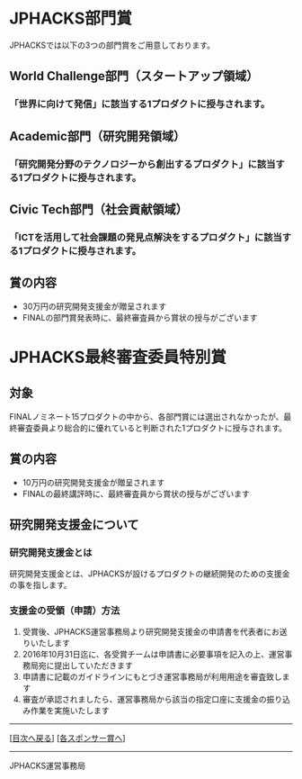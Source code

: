 # JPHACKS部門賞
JPHACKSでは以下の3つの部門賞をご用意しております。
## World Challenge部門（スタートアップ領域）
### 「世界に向けて発信」に該当する1プロダクトに授与されます。

## Academic部門（研究開発領域）
### 「研究開発分野のテクノロジーから創出するプロダクト」に該当する1プロダクトに授与されます。

## Civic Tech部門（社会貢献領域）
### 「ICTを活用して社会課題の発見点解決をするプロダクト」に該当する1プロダクトに授与されます。

## 賞の内容
* 30万円の研究開発支援金が贈呈されます
* FINALの部門賞発表時に、最終審査員から賞状の授与がございます

# JPHACKS最終審査委員特別賞
## 対象
FINALノミネート15プロダクトの中から、各部門賞には選出されなかったが、最終審査委員より総合的に優れていると判断された1プロダクトに授与されます。

## 賞の内容
* 10万円の研究開発支援金が贈呈されます
* FINALの最終講評時に、最終審査員から賞状の授与がございます

## 研究開発支援金について
### 研究開発支援金とは
研究開発支援金とは、JPHACKSが設けるプロダクトの継続開発のための支援金の事を指します。

### 支援金の受領（申請）方法
1. 受賞後、JPHACKS運営事務局より研究開発支援金の申請書を代表者にお送りいたします
2. 2016年10月31日迄に、各受賞チームは申請書に必要事項を記入の上、運営事務局宛に提出していただきます
3. 申請書に記載のガイドラインにもとづき運営事務局が利用用途を審査致します
4. 審査が承認されましたら、運営事務局から該当の指定口座に支援金の振り込み作業を実施いたします

--------------
[[目次へ戻る](../README.md)] [[各スポンサー賞へ](sponsor-prize.md)]

----
JPHACKS運営事務局
